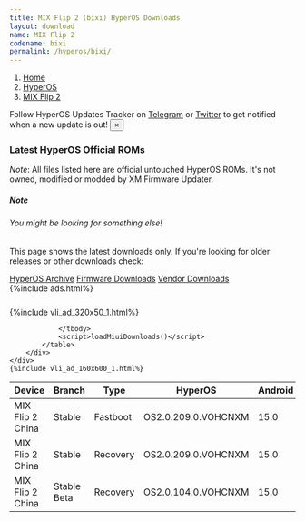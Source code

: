 ```yaml
---
title: MIX Flip 2 (bixi) HyperOS Downloads
layout: download
name: MIX Flip 2
codename: bixi
permalink: /hyperos/bixi/
---
```

<nav aria-label="breadcrumb">
    <ol class="breadcrumb">
        <li class="breadcrumb-item"><a href="/">Home</a></li>
        <li class="breadcrumb-item"><a href="/hyperos/">HyperOS</a></li>
        <li class="breadcrumb-item active" aria-current="page"><a href="/hyperos/bixi/">MIX Flip 2</a></li>
    </ol>
</nav>
<div class="alert alert-primary alert-dismissible fade show" role="alert">
    Follow HyperOS Updates Tracker on <a href="https://t.me/MIUIUpdatesTracker" class="alert-link">Telegram</a>
     or <a href="https://twitter.com/MiFwUpdater" class="alert-link">Twitter</a> to get notified when a new update is out!
    <button type="button" class="close" data-dismiss="alert" aria-label="Close">
        <span aria-hidden="true">&times;</span>
    </button>
</div>

### Latest HyperOS Official ROMs
*Note*: All files listed here are official untouched HyperOS ROMs. It's not owned, modified or modded by XM Firmware Updater.
<div class="card">
  <div class="card-body">
    <h5 class="card-title">Note</h5>
    <h6 class="card-subtitle mb-2 text-muted">You might be looking for something else!</h6>
    <p class="card-text">This page shows the latest downloads only.
     If you're looking for older releases or other downloads check:</p>
    <a href="/archive/hyperos/bixi/" class="card-link">HyperOS Archive</a>
    <a href="/firmware/bixi/" class="card-link">Firmware Downloads</a>
    <a href="/vendor/bixi/" class="card-link">Vendor Downloads</a>
  </div>
</div>
{%include ads.html%}
<div class="row justify-content-center">
    <div class="col-10">
        <div class="table-responsive-md" style="margin-top: 25px;">
            {%include vli_ad_320x50_1.html%}
            <table id="miui" class="display dt-responsive nowrap compact table table-striped table-hover table-sm">
                <thead class="thead-dark">
                    <tr>
                        <th data-ref="device">Device</th>
                        <th data-ref="branch">Branch</th>
                        <th data-ref="type">Type</th>
                        <th data-ref="miui">HyperOS</th>
                        <th data-ref="android">Android</th>
                        <th data-ref="size">Size</th>
                        <th data-ref="size">Date</th>
                        <th data-ref="link">Link</th>
                    </tr>
                </thead>
                <tbody>
                <tr><td>MIX Flip 2 China</td><td>Stable</td><td>Fastboot</td><td>OS2.0.209.0.VOHCNXM</td><td>15.0</td><td>11.3 GB</td><td>2025-07-26</td><td><a href="/hyperos/bixi/stable/OS2.0.209.0.VOHCNXM/">Download</a></td></tr>
<tr><td>MIX Flip 2 China</td><td>Stable</td><td>Recovery</td><td>OS2.0.209.0.VOHCNXM</td><td>15.0</td><td>8.9 GB</td><td>2025-07-31</td><td><a href="/hyperos/bixi/stable/OS2.0.209.0.VOHCNXM/">Download</a></td></tr>
<tr><td>MIX Flip 2 China</td><td>Stable Beta</td><td>Recovery</td><td>OS2.0.104.0.VOHCNXM</td><td>15.0</td><td>8.3 GB</td><td>None</td><td><a href="/hyperos/bixi/stable beta/OS2.0.104.0.VOHCNXM/">Download</a></td></tr>

                </tbody>
                <script>loadMiuiDownloads()</script>
            </table>
        </div>
    </div>
    {%include vli_ad_160x600_1.html%}
</div>
